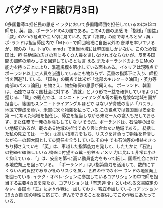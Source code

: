 # バグダッド日誌(7月3日)

0多国籍師ユ担任民の思惑
イラクにおいて多国籍師団を担任しているのは※(3コ師を)、英、認、ポーランドの4カ国である。この4カ国の思感
を「指様」「国益」「威」の3つの観点で住人的に見ている,
先ず「指揮」の面で考えると米・英・ポ-ランドは担当師団内で「Mトc・で師団地域に自医以外の
部隊を率いているが、韓のみ「u。トia′0。mmd」で担当地域には軽国車しかいない。このため韓国は、担
任地域の広さの割に多くの人員を遣しなければならないが、反面多国間の調整の煩わしさを回避しているとも言
える.またポーランドのようにMuの能力を持っことにより、瀛遣規模を第小している面もある。イタリアは現時点で
ポーランド以上に人員を派遣しているにも物わらず、英重の指第下に入り、師担当を回避?している.
「国益」の観点では米が「北部のキルクーク油田」・英力等南部のパスラ論田」を物さえ、物益確保の思感が伺える。
ポーランド、韓国は、石独ではなく国社会に対する「責就」という形で一益を確保しているように蹙じる.
「載」の観点では、スンニ・トライアングル等の最も危険な地域を国が担当し、箋国もスンニ・トライアングルほどで
はないが臠威の高い「バスラ」地区で響成を負い、米軍に次ぐ物雑を払っている.この観点では韓国重は安全を第
ーに考えた地域を担任し、師立を担当しながら未だ一人の衾人もだしておらず、また任務で一発の射強もしていな
いそうだ。ポーランドは、石油等の出ない地域であるが、載のある地域の担当であり第に合わない地域である。
総括した私の見立ては、
ー米」は高い指能力をもち、リスクを背負って物牲を覚情しながらーの超大国としての資任を全うしている.その中
でも石油等の権益をきっちり捧さえていを
「英」は、車越した指第能力を発して、したたかに「石油」の物益を確保している.物益に付望する載・強牲もアメリ
力に比して非常に小さく抑えている.
「」は、安全を第-に高い動員能力をもって転し、国際社会における地位向上を図っている。
「ポーランド」はい指第能力を活用して、数的にすくない人的負担であるが牲のリスクを気、、世界の中でのポー
ランドの地位向上を図っている.
イラク・オペレ-ションに参加しているコアリションの中で師を担当する主要4カ国を見たが、コアリションは「有志連
合」といわれる文書協定のない、各国の「志」により作戦に・加しており、現在参加しているコアリション29カが自
国の特性に応じて、進んでできることを提供してこの作戦にあたっている.
